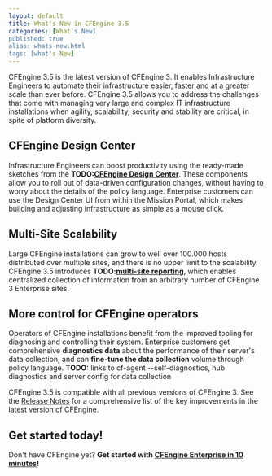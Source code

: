 ```yaml
---
layout: default
title: What's New in CFEngine 3.5 
categories: [What's New]
published: true
alias: whats-new.html
tags: [what's New]
---
```


CFEngine 3.5 is the latest version of CFEngine 3. It enables Infrastructure
Engineers to automate their infrastructure easier, faster and at a greater
scale than ever before. CFEngine 3.5 allows you to address the challenges
that come with managing very large and complex IT infrastructure
installations when agility, scalability, security and stability are critical,
in spite of platform diversity.

## CFEngine Design Center

Infrastructure Engineers can boost productivity using the ready-made sketches
from the **TODO:[CFEngine Design Center](manuals-design-center.html)**. These components
allow you to roll out of data-driven configuration changes, without having to
worry about the details of the policy language. Enterprise customers can
use the Design Center UI from within the Mission Portal, which makes building
and adjusting infrastructure as simple as a mouse click.

## Multi-Site Scalability

Large CFEngine installations can grow to well over 100.000 hosts distributed
over multiple sites, and there is no upper limit to the scalability. CFEngine
3.5 introduces **TODO:[multi-site reporting](manuals-multi-site-reporting.html)**,
which enables centralized collection of information from an arbitrary number
of CFEngine 3 Enterprise sites.

## More control for CFEngine operators

Operators of CFEngine installations benefit from the improved tooling for
diagnosing and controlling their system. Enterprise customers get comprehensive
**diagnostics data** about the performance of their server's data collection,
and can **fine-tune the data collection** volume through policy language.
**TODO:** links to cf-agent --self-diagnostics, hub diagnostics and server config
for data collection

CFEngine 3.5 is compatible with all previous versions of CFEngine 3. See the
[Release Notes](getting-started-release-notes.html) for a comprehensive list
of the key improvements in the latest version of CFEngine.

## Get started today!

Don't have CFEngine yet?
**Get started with [CFEngine Enterprise in 10 minutes](https://cfengine.com/enterprise-getting-started)!**
